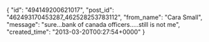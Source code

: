  {
   "id": "494149200621017",
   "post_id": "462493170453287_462528253783112",
   "from_name": "Cara Small",
   "message": "sure...bank of canada officers.....still is not me",
   "created_time": "2013-03-20T00:27:54+0000"
 }
